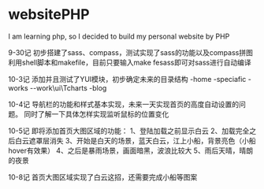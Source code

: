 websitePHP
==========
I am learning php, so I decided to build my personal website by PHP

9-30记
初步搭建了sass、compass，测试实现了sass的功能以及compass拼图
利用shell脚本和makefile，目前只要输入make fesass即可对sass进行自动编译

10-3记
添加并且测试了YUI模块，初步确定未来的目录结构
-home
-speciafic
-works
--work\ui\Tcharts
-blog

10-4记
导航栏的功能和样式基本实现，未来一天实现首页的高度自动设置的问题。
同时了解一下具体怎样实现监听鼠标的位置变化

10-5记
即将添加首页大图区域的功能：
1、登陆加载之前显示白云
2、加载完全之后白云遮罩层消失
3、开始是白天的场景，蓝天白云，江上小船，背景亮色（小船hover有效果）
4、之后是暴雨场景，画面暗黑，波浪比较大
5、雨后天晴，晴朗的夜景

10-8记
首页大图区域实现了白云这招，还需要完成小船等图案
